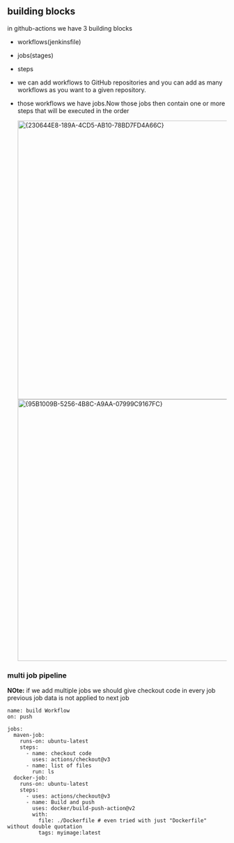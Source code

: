 ## building blocks

in github-actions we have 3 building blocks
 - workflows(jenkinsfile)
 - jobs(stages)
 - steps

 - we can add workflows to GitHub repositories and you can add as many workflows as you want to a given repository.
 - those workflows we have jobs.Now those jobs then contain one or more steps that will be executed in the order


   <img width="639" alt="{230644E8-189A-4CD5-AB10-78BD7FD4A66C}" src="https://github.com/user-attachments/assets/388a24c6-5a42-4e89-80be-794da4d41d5f" />
   

   <img width="600" alt="{95B1009B-5256-4B8C-A9AA-07999C9167FC}" src="https://github.com/user-attachments/assets/d998810a-a62f-4b3f-8920-1cc41288824d" />
### multi job pipeline
**NOte:** if we add multiple jobs we should give checkout code in every job previous job data is not applied to next job
```
name: build Workflow
on: push

jobs:
  maven-job:
    runs-on: ubuntu-latest
    steps:
      - name: checkout code
        uses: actions/checkout@v3
      - name: list of files
        run: ls
  docker-job:
    runs-on: ubuntu-latest
    steps:
      - uses: actions/checkout@v3
      - name: Build and push
        uses: docker/build-push-action@v2
        with:
          file: ./Dockerfile # even tried with just "Dockerfile" without double quotation
          tags: myimage:latest
  ```
            
